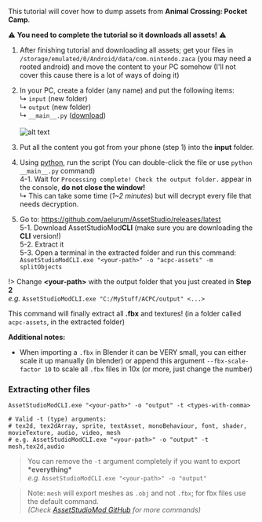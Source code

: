 This tutorial will cover how to dump assets from **Animal Crossing: Pocket Camp**.

:warning: **You need to complete the tutorial so it downloads all assets!** :warning: 

1. After finishing tutorial and downloading all assets; get your files in `/storage/emulated/0/Android/data/com.nintendo.zaca` (you may need a rooted android) and move the content to your PC somehow (I'll not cover this cause there is a lot of ways of doing it)

2. In your PC, create a folder (any name) and put the following items:\
↳ `input` (new folder)\
↳ `output` (new folder)\
↳ `__main__.py` (<a href="./downloads/__main__.py">download</a>)\
\
![alt text](/example-files.png)

3. Put all the content you got from your phone (step 1) into the **input** folder.
4. Using [python](<https://www.python.org/downloads/>), run the script (You can double-click the file or use `python __main__.py` command)\
4-1. Wait for `Processing complete! Check the output folder.` appear in the console, **do not close the window!** \
↳ This can take some time (*1~2 minutes*) but will decrypt every file that needs decryption.

5. Go to: <https://github.com/aelurum/AssetStudio/releases/latest>\
5-1. Download AssetStudioMod**CLI** (make sure you are downloading the **CLI** version!)\
5-2. Extract it\
5-3. Open a terminal in the extracted folder and run this command:\
`AssetStudioModCLI.exe "<your-path>" -o "acpc-assets" -m splitObjects`

!> Change **\<your-path\>** with the output folder that you just created in **Step 2**\
*e.g.* `AssetStudioModCLI.exe "C:/MyStuff/ACPC/output" <...>`

This command will finally extract all **.fbx** and textures! (in a folder called `acpc-assets`, in the extracted folder)

**Additional notes:** 
- When importing a `.fbx` in Blender it can be VERY small, you can either scale it up manually (in blender) or append this argument `--fbx-scale-factor 10` to scale all `.fbx` files in 10x (or more, just change the number)

### Extracting other files
```
AssetStudioModCLI.exe "<your-path>" -o "output" -t <types-with-comma>

# Valid -t (type) arguments: 
# tex2d, tex2dArray, sprite, textAsset, monoBehaviour, font, shader, movieTexture, audio, video, mesh
# e.g. AssetStudioModCLI.exe "<your-path>" -o "output" -t mesh,tex2d,audio
```
> You can remove the `-t` argument completely if you want to export **\*everything\***\
> *e.g.* `AssetStudioModCLI.exe "<your-path>" -o "output"`

> Note: `mesh` will export meshes as `.obj` and not `.fbx`;  for fbx files use the default command.\
> *(Check [AssetStudioMod GitHub](https://github.com/aelurum/AssetStudio) for more commands)*